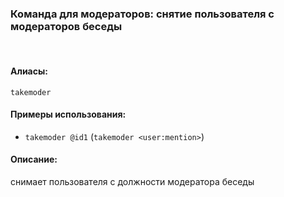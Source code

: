 ### **Команда для модераторов: снятие пользователя с модераторов беседы**
<br>

#### **Алиасы**:
`takemoder`


#### **Примеры использования**:
- `takemoder @id1` (`takemoder <user:mention>`)


#### **Описание**:
снимает пользователя с должности модератора беседы
